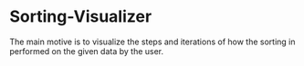 # Sorting-Visualizer
The main motive is to visualize the steps and iterations of how the sorting in performed on the given data by the user.
